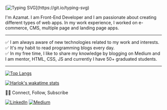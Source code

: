 [![Typing SVG](https://readme-typing-svg.demolab.com/?lines=Hi+there!;)](https://git.io/typing-svg)

I'm Azamat. I am Front-End Developer and I am passionate about creating different types of web apps. In my work experience, I worked on e-commerce, CMS, multiple page and landing page apps.
 
 ---
 
 ✅ I am always aware of new technologies related to my work and interests. <br/>
 ✅ It's my habit to read programming blogs every day. <br/>
 ✅ In my free time, I like to share my knowledge by blogging on Medium and I am mentor, HTML, CSS, JS and currently I have 50+ graduated students. <br/>
 
 ---

[![Top Langs](https://github-readme-stats.vercel.app/api/top-langs/?username=NabiyevDeveloper&layout=donut)](https://github.com/NabiyevDeveloper/github-readme-stats)

[![Harlok's wakatime stats](https://github-readme-stats.vercel.app/api/wakatime?username=NabiyevDeveloper)](https://github.com/NabiyevDeveloper/github-readme-stats)

🤝🏻 Connect, Follow, Subscribe <br/>

[![LinkedIn](https://img.shields.io/badge/LinkedIn-0077B5?style=for-the-badge&logo=linkedin&logoColor=white)](https://www.linkedin.com/in/azamatnabiyev/)
[![Medium](https://img.shields.io/badge/Medium-333333?style=for-the-badge&logo=medium&logoColor=white)](https://medium.com/@azamatnabiyev)

